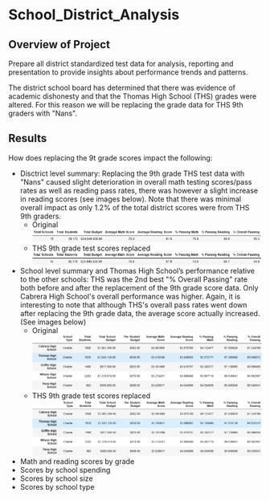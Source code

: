 # School_District_Analysis

## Overview of Project
Prepare all district standardized test data for analysis, reporting and presentation to provide insights about performance trends and patterns. 

The district school board has determined that there was evidence of academic dishonesty and that the Thomas High School (THS) grades were altered. For this reason we will be replacing the grade data for THS 9th graders with "Nans". 

## Results 
How does replacing the 9t grade scores impact the following: 
- Disctrict level summary:
Replacing the 9th grade THS test data with "Nans" caused slight deterioration in overall math testing scores/pass rates as well as reading pass rates, there was however a slight increase in reading scores (see images below). Note that there was minimal overall impact as only 1.2% of the total district scores were from THS 9th graders. 
  - Original  
  ![](Resources/district_summary_mod.PNG) 
  - THS 9th grade test scores replaced    
  ![](Resources/district_summary_chal.PNG) 
- School level summary and Thomas High School’s performance relative to the other schools: THS was the 2nd best "% Overall Passing" rate both before and after the replacement of the 9th grade score data. Only Cabrera High School's overall performance was higher. Again, it is interesting to note that although THS's overall pass rates went down after replacing the 9th grade data, the average score actually increased. (See images below)
  - Original  
  ![](Resources/school_summary_mod.PNG) 
  - THS 9th grade test scores replaced    
  ![](Resources/school_summary_chal.PNG) 
- Math and reading scores by grade
- Scores by school spending
- Scores by school size
- Scores by school type
